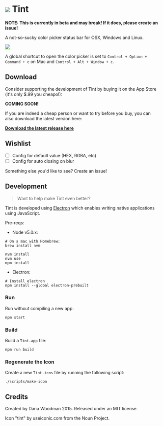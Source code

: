 # ![](http://cl.ly/dqu3/tint@2x%206.10.01%20PM.png) Tint

**NOTE: This is currently in beta and may break! If it does, please create an issue!**

A not-so-sucky color picker status bar for OSX, Windows and Linux.

![](http://cl.ly/dqYN/Screen%20Shot%202015-11-17%20at%206.10.19%20PM.png)

A global shortcut to open the color picker is set to `Control + Option + Command + c` on Mac and `Control + Alt + Window + c`.


## Download

Consider supporting the development of Tint by buying it on the App Store (it's only $.99 you cheapo!):

**COMING SOON!**

If you are indeed a cheap person or want to try before you buy, you can also download the latest version here:

**[Download the latest release here](https://github.com/danawoodman/tint/releases)**


## Wishlist

- [ ] Config for default value (HEX, RGBA, etc)
- [ ] Config for auto closing on blur

Something else you'd like to see? Create an issue!


## Development

> Want to help make Tint even better?

Tint is developed using [Electron](http://electron.atom.io/) which enables writing native applications using JavaScript.

Pre-reqs:

- Node v5.0.x:

```shell
# On a mac with Homebrew:
brew install nvm

nvm install
nvm use
npm install
```

- Electron:

```shell
# Install electron
npm install --global electron-prebuilt
```


### Run

Run without compiling a new app:

```shell
npm start
```


### Build

Build a `Tint.app` file:

```shell
npm run build
```

### Regenerate the Icon

Create a new `Tint.icns` file by running the following script:

```shell
./scripts/make-icon
```


## Credits

Created by Dana Woodman 2015. Released under an MIT license.

Icon "tint" by useiconic.com from the Noun Project.
